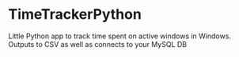 # TimeTrackerPython
Little Python app to track time spent on active windows in Windows. Outputs to CSV as well as connects to your MySQL DB
